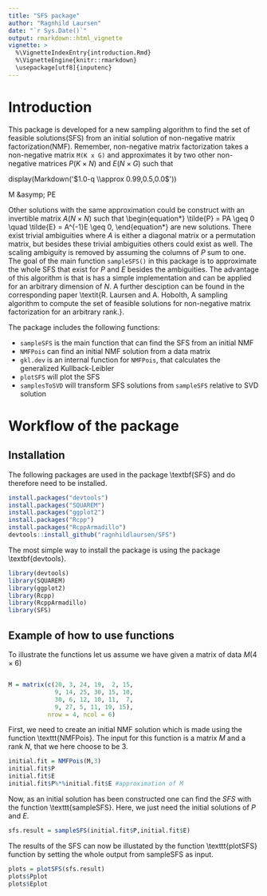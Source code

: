 ```yaml
---
title: "SFS package"
author: "Ragnhild Laursen"
date: "`r Sys.Date()`"
output: rmarkdown::html_vignette
vignette: >
  %\VignetteIndexEntry{introduction.Rmd}
  %\VignetteEngine{knitr::rmarkdown}
  \usepackage[utf8]{inputenc}
---
```


# Introduction
This package is developed for a new sampling algorithm to find the set of feasible solutions(SFS) from an initial solution of non-negative matrix factorization(NMF). Remember, non-negative matrix factorization takes a non-negative matrix `M(K x G)` and approximates it by two other non-negative matrices $P(K \times N)$ and $E(N \times G)$ such that

display(Markdown('$1.0-q \\approx 0.99,0.5,0.0$'))

M &‌asymp; PE

Other solutions with the same approximation could be construct with an invertible matrix $A(N \times N)$ such that 
\begin{equation*}
    \tilde{P} = PA \geq 0 \quad \tilde{E} = A^{-1}E \geq 0,
\end{equation*}
are new solutions. There exist trivial ambiguities where $A$ is either a diagonal matrix or a permutation matrix, but besides these trivial ambiguities others could exist as well. The scaling ambiguity is removed by assuming the columns of $P$ sum to one. The goal of the main function `sampleSFS()` in this package is to approximate the whole SFS that exist for $P$ and $E$ besides the ambiguities. The advantage of this algorithm is that is has a simple implementation and can be applied for an arbitrary dimension of $N$. A further desciption can be found in the corresponding paper \textit{R. Laursen and A. Hobolth, A sampling algorithm to compute the set of feasible solutions for non-negative matrix factorization for an arbitrary rank.}.

The package includes the following functions:

- `sampleSFS` is the main function that can find the SFS from an initial NMF
- `NMFPois` can find an initial NMF solution from a data matrix
- `gkl.dev` is an internal function for `NMFPois`, that calculates the generalized Kullback-Leibler
- `plotSFS` will plot the SFS  
- `samplesToSVD` will transform SFS solutions from `sampleSFS` relative to SVD solution

# Workflow of the package

## Installation 

The following packages are used in the package \textbf{SFS} and do therefore need to be installed.

```r
install.packages("devtools")
install.packages("SQUAREM")
install.packages("ggplot2")
install.packages("Rcpp")
install.packages("RcppArmadillo")
devtools::install_github("ragnhildlaursen/SFS")
```

The most simple way to install the package is using the package \textbf{devtools}.

```r
library(devtools)
library(SQUAREM)
library(ggplot2)
library(Rcpp)
library(RcppArmadillo)
library(SFS)
```

## Example of how to use functions
To illustrate the functions let us assume we have given a matrix of data $M (4 \times 6)$
```r

M = matrix(c(20, 3, 24, 19,  2, 15, 
             9, 14, 25, 30, 15, 10,
             30, 6, 12, 10, 11,  7,
             9, 27, 5, 11, 19, 15),
           nrow = 4, ncol = 6)
```

First, we need to create an initial NMF solution which is made using the function \texttt{NMFPois}. The input for this function is a matrix $M$ and a rank $N$, that we here choose to be $3$.

```r
initial.fit = NMFPois(M,3)
initial.fit$P
initial.fit$E
initial.fit$P%*%initial.fit$E #approximation of M
```

Now, as an initial solution has been constructed one can find the $SFS$ with the function \texttt{sampleSFS}. Here, we just need the initial solutions of $P$ and $E$. 

```r
sfs.result = sampleSFS(initial.fit$P,initial.fit$E) 

```

The results of the SFS can now be illustated by the function \texttt{plotSFS} function by setting the whole output from sampleSFS as input.

```r
plots = plotSFS(sfs.result)
plots$Pplot
plots$Eplot
```











